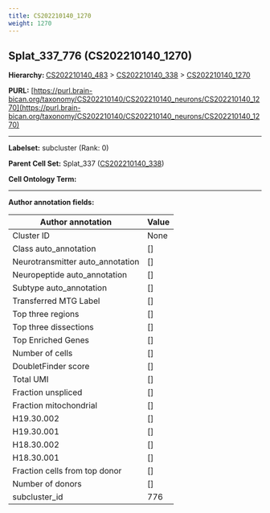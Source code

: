 ```yaml
---
title: CS202210140_1270
weight: 1270
---
```

## Splat_337_776 (CS202210140_1270)
<b>Hierarchy: </b>
[CS202210140_483](../CS202210140_483) >
[CS202210140_338](../CS202210140_338) >
[CS202210140_1270](../CS202210140_1270)

**PURL:** [https://purl.brain-bican.org/taxonomy/CS202210140/CS202210140_neurons/CS202210140_1270](https://purl.brain-bican.org/taxonomy/CS202210140/CS202210140_neurons/CS202210140_1270)

---


**Labelset:** subcluster (Rank: 0)

**Parent Cell Set:** Splat_337 ([CS202210140_338](../CS202210140_338))



**Cell Ontology Term:** 

[MARKER GENES.]: #


---

[TRANSFERRED ANNOTATIONS.]: #


[AUTHOR ANNOTATION FIELDS.]: #


**Author annotation fields:**

| Author annotation | Value |
|-------------------|-------|
|Cluster ID|None|
|Class auto_annotation|[]|
|Neurotransmitter auto_annotation|[]|
|Neuropeptide auto_annotation|[]|
|Subtype auto_annotation|[]|
|Transferred MTG Label|[]|
|Top three regions|[]|
|Top three dissections|[]|
|Top Enriched Genes|[]|
|Number of cells|[]|
|DoubletFinder score|[]|
|Total UMI|[]|
|Fraction unspliced|[]|
|Fraction mitochondrial|[]|
|H19.30.002|[]|
|H19.30.001|[]|
|H18.30.002|[]|
|H18.30.001|[]|
|Fraction cells from top donor|[]|
|Number of donors|[]|
|subcluster_id|776|
